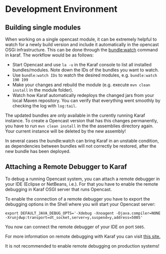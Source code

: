Development Environment
======================

Building single modules
-----------------------

When working on a single opencast module, it can be extremely helpful to watch for a newly build version and include it automatically in the opencast OSGi infrastructure.
This can be done through the [bundle:watch](https://karaf.apache.org/manual/latest/commands/bundle-watch.html) command in karaf. The workflow would be as follows:

 - Start Opencast and use `la -u` in the Karaf console to list all installed bundles/modules. Note down the IDs of the bundles you want to watch.
 - Use `bundle:watch IDs` to watch the desired modules, e.g. `bundle:watch 190 199`
 - Make your changes and rebuild the module (e.g. execute `mvn clean install` in the module folder).
 - Watch how Karaf automatically redeploys the changed jars from your local Maven repository. You can verify that everything went smoothly by checking the log with `log:tail`.

The updated bundles are only available in the curently running Karaf instance. To create a Opencast version that has this changes permanently, you have to run `mvn clean install` in the the assemblies directory again. Your current instance will be deleted by the new assembly! 

In several cases the bundle:watch can bring Karaf in an unstable condition, as dependencies between bundles will not correctly be restored, after the new bundle has been deployed.


Attaching a Remote Debugger to Karaf
------------------------------------

To debug a running Opencast system, you can attach a remote debugger in your IDE (Eclipse or NetBeans, i.e.). For that you have to enable the remote debugging in Karaf OSGI server that runs Opencast.

To enable the connection of a remote debugger you have to export the debugging options in the Shell where you will start your Opencast server:

`export DEFAULT_JAVA_DEBUG_OPTS='-Xdebug -Xnoagent -Djava.compiler=NONE -Xrunjdwp:transport=dt_socket,server=y,suspend=y,address=5005'`

You now can connect the remote debugger of your IDE on port `5005`.

For more information on remote debugging with Karaf you can visit [this site.](https://karaf.apache.org/manual/latest-2.2.x/developers-guide/debugging.html)

It is not recommended to enable remote debugging on production systems!

